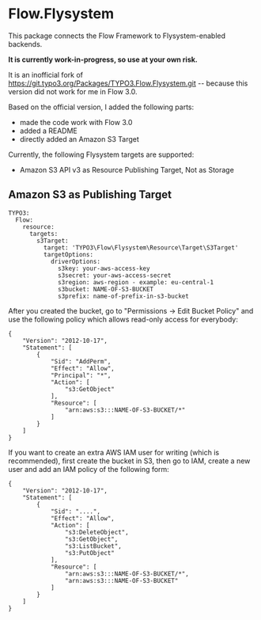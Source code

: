 # Flow.Flysystem

This package connects the Flow Framework to Flysystem-enabled backends.

**It is currently work-in-progress, so use at your own risk.**

It is an inofficial fork of https://git.typo3.org/Packages/TYPO3.Flow.Flysystem.git -- because this version did
not work for me in Flow 3.0.

Based on the official version, I added the following parts:

* made the code work with Flow 3.0
* added a README
* directly added an Amazon S3 Target

Currently, the following Flysystem targets are supported:

* Amazon S3 API v3 as Resource Publishing Target, Not as Storage


## Amazon S3 as Publishing Target

```
TYPO3:
  Flow:
    resource:
      targets:
        s3Target:
          target: 'TYPO3\Flow\Flysystem\Resource\Target\S3Target'
          targetOptions:
            driverOptions:
              s3key: your-aws-access-key
              s3secret: your-aws-access-secret
              s3region: aws-region - example: eu-central-1
              s3bucket: NAME-OF-S3-BUCKET
              s3prefix: name-of-prefix-in-s3-bucket
```

After you created the bucket, go to "Permissions -> Edit Bucket Policy" and use the following policy which allows
read-only access for everybody:

```
{
	"Version": "2012-10-17",
	"Statement": [
		{
			"Sid": "AddPerm",
			"Effect": "Allow",
			"Principal": "*",
			"Action": [
				"s3:GetObject"
			],
			"Resource": [
				"arn:aws:s3:::NAME-OF-S3-BUCKET/*"
			]
		}
	]
}
``` 
 
If you want to create an extra AWS IAM user for writing (which is recommended), first create the bucket in S3,
then go to IAM, create a new user and add an IAM policy of the following form:

```
{
    "Version": "2012-10-17",
    "Statement": [
        {
            "Sid": "....",
            "Effect": "Allow",
            "Action": [
                "s3:DeleteObject",
                "s3:GetObject",
                "s3:ListBucket",
                "s3:PutObject"
            ],
            "Resource": [
                "arn:aws:s3:::NAME-OF-S3-BUCKET/*",
                "arn:aws:s3:::NAME-OF-S3-BUCKET"
            ]
        }
    ]
}
```
